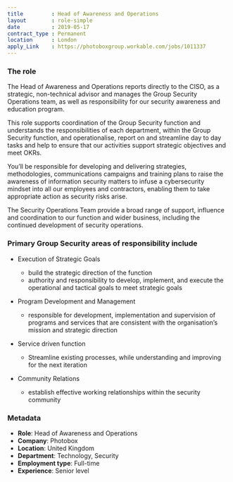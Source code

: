 ```yaml
---
title         : Head of Awareness and Operations
layout        : role-simple
date          : 2019-05-17
contract_type : Permanent
location      : London
apply_Link    : https://photoboxgroup.workable.com/jobs/1011337
---
```



### The role

The Head of Awareness and Operations reports directly to the CISO, as a strategic, non-technical advisor and manages the Group Security Operations team, as well as responsibility for our security awareness and education program.

This role supports coordination of the Group Security function and understands the responsibilities of each department, within the Group Security function, and operationalise, report on and streamline day to day tasks and help to ensure that our activities support strategic objectives and meet OKRs.

You’ll be responsible for developing and delivering strategies, methodologies, communications campaigns and training plans to raise the awareness of information security matters to infuse a cybersecurity mindset into all our employees and contractors, enabling them to take appropriate action as security risks arise.

The Security Operations Team provide a broad range of support, influence and coordination to our function and wider business, including the continued development of security operations.


### Primary Group Security areas of responsibility include

- Execution of Strategic Goals
  - build the strategic direction of the function
  - authority and responsibility to develop, implement, and execute the operational and tactical goals to meet strategic goals

- Program Development and Management
  - responsible for development, implementation and supervision of programs and services that are consistent with the organisation’s mission and strategic direction

- Service driven function
  - Streamline existing processes, while understanding and improving for the next iteration

- Community Relations
  - establish effective working relationships within the security community

### Metadata

- **Role**: Head of Awareness and Operations
- **Company**: Photobox
- **Location**: United Kingdom
- **Department**: Technology, Security
- **Employment type**: Full-time
- **Experience**: Senior level